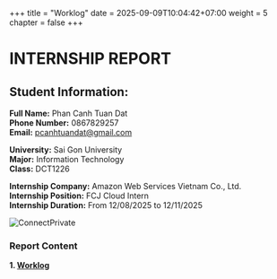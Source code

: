 +++
title = "Worklog"
date = 2025-09-09T10:04:42+07:00
weight = 5
chapter = false
+++

# **INTERNSHIP REPORT**

## Student Information:

**Full Name:** Phan Canh Tuan Dat  
**Phone Number:** 0867829257   
**Email:** pcanhtuandat@gmail.com  

**University:** Sai Gon University  
**Major:** Information Technology  
**Class:** DCT1226

**Internship Company:** Amazon Web Services Vietnam Co., Ltd.  
**Internship Position:** FCJ Cloud Intern  
**Internship Duration:** From 12/08/2025 to 12/11/2025


![ConnectPrivate](/images/forest.jpg)


### Report Content
**1. [Worklog ](1-Worklog)**